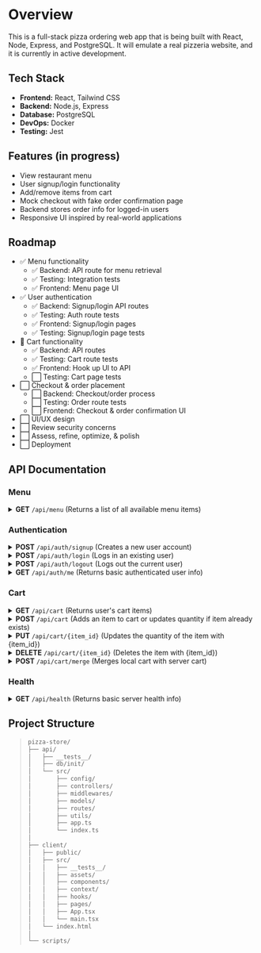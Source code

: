 # Overview

This is a full-stack pizza ordering web app that is being built with React, Node, Express, and PostgreSQL. It will emulate a real pizzeria website, and it is currently in active development.

## Tech Stack

- **Frontend:** React, Tailwind CSS
- **Backend:** Node.js, Express
- **Database:** PostgreSQL
- **DevOps:** Docker
- **Testing:** Jest

## Features (in progress)

- View restaurant menu
- User signup/login functionality
- Add/remove items from cart
- Mock checkout with fake order confirmation page
- Backend stores order info for logged-in users
- Responsive UI inspired by real-world applications

## Roadmap

- ✅ Menu functionality
    - ✅ Backend: API route for menu retrieval
    - ✅ Testing: Integration tests
    - ✅ Frontend: Menu page UI
- ✅ User authentication
    - ✅ Backend: Signup/login API routes
    - ✅ Testing: Auth route tests
    - ✅ Frontend: Signup/login pages
    - ✅ Testing: Signup/login page tests
- 🔄 Cart functionality
    - ✅ Backend: API routes
    - ✅ Testing: Cart route tests
    - ✅ Frontend: Hook up UI to API
    - ⬜ Testing: Cart page tests
- ⬜ Checkout & order placement
    - ⬜ Backend: Checkout/order process
    - ⬜ Testing: Order route tests
    - ⬜ Frontend: Checkout & order confirmation UI
- ⬜ UI/UX design
- ⬜ Review security concerns
- ⬜ Assess, refine, optimize, & polish
- ⬜ Deployment

## API Documentation

### Menu

<details>
	<summary>
		<b>GET</b>
		<code>/api/menu</code>
		(Returns a list of all available menu items)
	</summary>

#### Parameters

> None

#### Headers

> None

#### Responses

> | HTTP Code | Content-Type       | Response                      |
> | --------- | ------------------ | ----------------------------- |
> | `200`     | `application/json` | Array of menu items           |
> | `500`     | `application/json` | Failed to retrieve menu items |

#### Example Response

> ```json
> [
> 	{
> 		"id": 1,
> 		"name": "Cheese Pizza",
> 		"description": "Three-cheese blend of mozzarella, provolone, and parmesan.",
> 		"price": "8.99",
> 		"category": "pizza",
> 		"image_url": null,
> 		"created_at": "2025-06-09T05:55:02.997Z"
> 	},
> 	{
> 		"id": 2,
> 		"name": "Pepperoni Pizza",
> 		"description": "Crisp pepperoni, mozzarella, provolone, and parmesan.",
> 		"price": "9.99",
> 		"category": "pizza",
> 		"image_url": null,
> 		"created_at": "2025-06-09T05:55:02.997Z"
> 	}
> ]
> ```

---

</details>

### Authentication

<details>
	<summary>
		<b>POST</b>
		<code>/api/auth/signup</code>
		(Creates a new user account)
	</summary>

#### Parameters

> | Name     | Type     | Data Type | Description              |
> | -------- | -------- | --------- | ------------------------ |
> | username | required | string    | Desired username         |
> | email    | required | string    | Email for the account    |
> | password | required | string    | Password for the account |

#### Headers

> | Name         | Value            | Required | Description            |
> | ------------ | ---------------- | -------- | ---------------------- |
> | Content-Type | application/json | Yes      | Must be JSON formatted |

#### Responses

> | HTTP Code | Content-Type       | Response        |
> | --------- | ------------------ | --------------- |
> | `201`     | `application/json` | id and username |
> | `400`     | `application/json` | Missing fields  |
> | `500`     | `application/json` | Signup failed   |

#### Example Request

> ```json
> {
> 	"username": "john_doe",
> 	"email": "john_doe@example.com",
> 	"password": "securePassword123"
> }
> ```

#### Example Response

> ```json
> {
> 	"id": 1,
> 	"username": "john_doe"
> }
> ```

---

</details>

<details>
	<summary>
		<b>POST</b>
		<code>/api/auth/login</code>
		(Logs in an existing user)
	</summary>

#### Parameters

> | Name     | Type     | Data Type | Description         |
> | -------- | -------- | --------- | ------------------- |
> | email    | required | string    | Registered email    |
> | password | required | string    | Associated password |

#### Headers

> | Name         | Value            | Required | Description            |
> | ------------ | ---------------- | -------- | ---------------------- |
> | Content-Type | application/json | Yes      | Must be JSON formatted |

#### Responses

> | HTTP Code | Content-Type       | Response            |
> | --------- | ------------------ | ------------------- |
> | `200`     | `application/json` | id and username     |
> | `400`     | `application/json` | Missing credentials |
> | `401`     | `application/json` | Invalid credentials |
> | `500`     | `application/json` | Login failed        |

#### Example Request

> ```json
> {
> 	"email": "john_doe@example.com",
> 	"password": "securePassword123"
> }
> ```

#### Example Response

> ```json
> {
> 	"id": 1,
> 	"username": "john_doe"
> }
> ```

---

</details>

<details>
	<summary>
		<b>POST</b>
		<code>/api/auth/logout</code>
		(Logs out the current user)
	</summary>

#### Parameters

> None

#### Headers

> | Name   | Value           | Required | Description                           |
> | ------ | --------------- | -------- | ------------------------------------- |
> | Cookie | token=JWT_TOKEN | Yes      | Must contain a valid token from login |

#### Responses

> | HTTP Code | Content-Type       | Response      |
> | --------- | ------------------ | ------------- |
> | `200`     | `application/json` | Logged out    |
> | `401`     | `application/json` | Unauthorized  |
> | `500`     | `application/json` | Logout failed |

---

</details>

<details>
	<summary>
		<b>GET</b>
		<code>/api/auth/me</code>
		(Returns basic authenticated user info)
	</summary>

#### Parameters

> None

#### Headers

> | Name   | Value           | Required | Description                           |
> | ------ | --------------- | -------- | ------------------------------------- |
> | Cookie | token=JWT_TOKEN | Yes      | Must contain a valid token from login |

#### Responses

> | HTTP Code | Content-Type       | Response        |
> | --------- | ------------------ | --------------- |
> | `200`     | `application/json` | id and username |
> | `401`     | `application/json` | Unauthorized    |

#### Example Response

> ```json
> {
> 	"id": 1,
> 	"username": "john_doe"
> }
> ```

---

</details>

### Cart

<details>
	<summary>
		<b>GET</b>
		<code>/api/cart</code>
		(Returns user's cart items)
	</summary>

#### Parameters

> None

#### Headers

> | Name          | Value          | Required | Description                 |
> | ------------- | -------------- | -------- | --------------------------- |
> | Authorization | Bearer <token> | Yes      | JWT for protected endpoints |

#### Example Response

> ```json
> [
> 	{
> 		"id": 1,
> 		"user_id": 1,
> 		"item_id": 1,
> 		"name": "Cheese Pizza",
> 		"price": "8.99",
> 		"quantity": 1
> 	},
> 	{
> 		"id": 2,
> 		"user_id": 1,
> 		"item_id": 3,
> 		"name": "Breadsticks",
> 		"price": "4.99",
> 		"quantity": 1
> 	}
> ]
> ```

---

</details>

<details>
	<summary>
		<b>POST</b>
		<code>/api/cart</code>
		(Adds an item to cart or updates quantity if item already exists)
	</summary>

#### Parameters

> None

#### Headers

> | Name          | Value            | Required | Description                 |
> | ------------- | ---------------- | -------- | --------------------------- |
> | Content-Type  | application/json | Yes      | Must be JSON formatted      |
> | Authorization | Bearer <token>   | Yes      | JWT for protected endpoints |

#### Response

> | HTTP Code | Content-Type       | Response            |
> | --------- | ------------------ | ------------------- |
> | N/A       | `application/json` | Item added/updated. |

#### Example Request

> ```json
> {
> 	"item_id": 4,
> 	"name": "Garden Salad",
> 	"price": 5.99,
> 	"quantity": 1
> }
> ```

---

</details>

<details>
	<summary>
		<b>PUT</b>
		<code>/api/cart/{item_id}</code>
		(Updates the quantity of the item with {item_id})
	</summary>

#### Parameters

> | Name    | Type     | Data Type | Description              |
> | ------- | -------- | --------- | ------------------------ |
> | item_id | required | integer   | ID of the item to update |

#### Headers

> | Name          | Value            | Required | Description                 |
> | ------------- | ---------------- | -------- | --------------------------- |
> | Content-Type  | application/json | Yes      | Must be JSON formatted      |
> | Authorization | Bearer <token>   | Yes      | JWT for protected endpoints |

#### Response

> | HTTP Code | Content-Type       | Response          |
> | --------- | ------------------ | ----------------- |
> | N/A       | `application/json` | Quantity updated. |

#### Example Request

> ```json
> {
> 	"quantity": 2
> }
> ```

---

</details>

<details>
	<summary>
		<b>DELETE</b>
		<code>/api/cart/{item_id}</code>
		(Deletes the item with {item_id})
	</summary>

#### Parameters

> | Name    | Type     | Data Type | Description              |
> | ------- | -------- | --------- | ------------------------ |
> | item_id | required | integer   | ID of the item to delete |

#### Headers

> | Name          | Value          | Required | Description                 |
> | ------------- | -------------- | -------- | --------------------------- |
> | Authorization | Bearer <token> | Yes      | JWT for protected endpoints |

#### Response

> | HTTP Code | Content-Type       | Response      |
> | --------- | ------------------ | ------------- |
> | N/A       | `application/json` | Item deleted. |

---

</details>

<details>
	<summary>
		<b>POST</b>
		<code>/api/cart/merge</code>
		(Merges local cart with server cart)
	</summary>

#### Parameters

> None

#### Headers

> | Name          | Value            | Required | Description                 |
> | ------------- | ---------------- | -------- | --------------------------- |
> | Content-Type  | application/json | Yes      | Must be JSON formatted      |
> | Authorization | Bearer <token>   | Yes      | JWT for protected endpoints |

#### Response

> | HTTP Code | Content-Type       | Response     |
> | --------- | ------------------ | ------------ |
> | N/A       | `application/json` | Cart merged. |

#### Example Request

> ```json
> {
> 	"cart": [
> 		{
> 			"item_id": 2,
> 			"name": "Pepperoni Pizza",
> 			"price": 9.99,
> 			"quantity": 1
> 		},
> 		{
> 			"item_id": 5,
> 			"name": "Soda",
> 			"price": 1.99,
> 			"quantity": 2
> 		}
> 	]
> }
> ```

---

</details>

### Health

<details>
	<summary>
		<b>GET</b>
		<code>/api/health</code>
		(Returns basic server health info)
	</summary>

#### Parameters

> None

#### Headers

> None

#### Responses

> | HTTP Code | Content-Type       | Response                         |
> | --------- | ------------------ | -------------------------------- |
> | `200`     | `application/json` | Health status and server metrics |
> | `500`     | `application/json` | Unexpected internal error        |

#### Example Response

> ```json
> {
> 	"status": "ok",
> 	"timestamp": 1718149634291,
> 	"uptime": 5234.1991027
> }
> ```

---

</details>

## Project Structure

> ```bash
> pizza-store/
> ├── api/
> │   ├── __tests__/
> │   ├── db/init/
> │   └── src/
> │       ├── config/
> │       ├── controllers/
> │       ├── middlewares/
> │       ├── models/
> │       ├── routes/
> │       ├── utils/
> │       ├── app.ts
> │       └── index.ts
> │
> ├── client/
> │   ├── public/
> │   ├── src/
> │   │   ├── __tests__/
> │   │   ├── assets/
> │   │   ├── components/
> │   │   ├── context/
> │   │   ├── hooks/
> │   │   ├── pages/
> │   │   ├── App.tsx
> │   │   └── main.tsx
> │   └── index.html
> │
> └── scripts/
> ```
